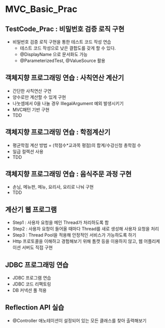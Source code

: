 # MVC_Basic_Prac

## TestCode_Prac : 비밀번호 검증 로직 구현
* 비밀번호 검증 로직 구현을 통한 테스트 코드 작성 연습
  - 테스트 코드 작성으로 낮은 결합도를 갖게 할 수 있다.
  - @DisplayName 으로 문서화도 가능
  - @ParameterizedTest, @ValueSource 활용

## 객체지향 프로그래밍 연습 : 사칙연산 계산기
 - 간단한 사칙연산 구연
 - 양수로만 계산할 수 있게 구현
 - 나눗셈에서 0을 나눌 경우 IllegalArgument 예외 발생시키기
 - MVC패턴 기반 구현
 - TDD

## 객체지향 프로그래밍 연습 : 학점계산기
 - 평균학점 계산 방법 = (학점수*교과목 평점)의 합계/수강신청 총학점 수
 - 일급 컬렉션 사용
 - TDD

## 객체지향 프로그래밍 연습 : 음식주문 과정 구현
 - 손님, 메뉴판, 메뉴, 요리사, 요리로 나눠 구현
 - TDD

## 계산기 웹 프로그램
 - Step1 : 사용자 요청을 메인 Thread가 처리하도록 함
 - Step2 : 사용자 요청이 들어올 때마다 Thread를 새로 생성해 사용자 요청을 처리
 - Step3 : Thread Pool을 적용해 안정적인 서비스가 가능하도록 하기
 - Http 프로토콜을 이해하고 경험해보기 위해 톰캣 등을 이용하지 않고, 웹 어플리케이션 서버도 직접 구현

## JDBC 프로그래밍 연습
 - JDBC 프로그램 연습
 - JDBC 코드 리팩토링
 - DB 커넥션 풀 적용

## Reflection API 실습
 - @Controller 애노테이션이 설정되어 있는 모든 클래스를 찾아 출력해보기
